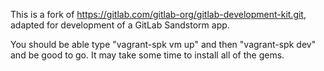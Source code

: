 This is a fork of https://gitlab.com/gitlab-org/gitlab-development-kit.git,
adapted for development of a GitLab Sandstorm app.

You should be able type "vagrant-spk vm up" and then "vagrant-spk dev" and be good to go.
It may take some time to install all of the gems.
